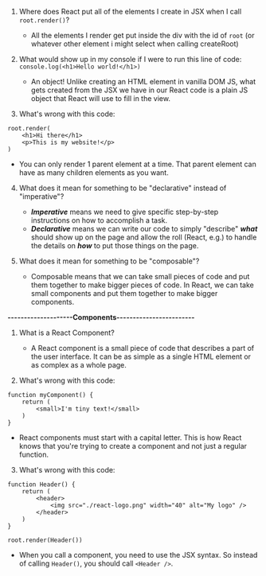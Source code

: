 1. Where does React put all of the elements I create in JSX when I call ``root.render()``?
    
   - All the elements I render get put inside the div with the id of ``root`` (or whatever other element i might select when calling createRoot)

2. What would show up in my console if I were to run this line of code: ``console.log(<h1>Hello world!</h1>)``

    - An object! Unlike creating an HTML element in vanilla DOM JS, what gets created from the JSX we have in our React code is a plain JS object that React will use to fill in the view.

3. What's wrong with this code:
```
root.render(
    <h1>Hi there</h1>
    <p>This is my website!</p>
)
```
- You can only render 1 parent element at a time. That parent element can have as many children elements as you want.

4. What does it mean for something to be "declarative" instead of "imperative"?

   -   ***Imperative*** means we need to give specific step-by-step instructions on how to accomplish a task.
   - ***Declarative*** means we can write our code to simply "describe" ***what*** should show up on the page and allow the roll (React, e.g.) to handle the details on ***how*** to put those things on the page.

5. What does it mean for something to be "composable"?

    - Composable means that we can take small pieces of code and put them together to make bigger pieces of code. In React, we can take small components and put them together to make bigger components.

   
**--------------------Components------------------------**
1. What is a React Component?
   
   - A React component is a small piece of code that describes a part of the user interface. It can be as simple as a single HTML element or as complex as a whole page.

2. What's wrong with this code:
```
function myComponent() {
    return (
        <small>I'm tiny text!</small>
    )
}
```
- React components must start with a capital letter. This is how React knows that you're trying to create a component and not just a regular function.

3. What's wrong with this code:
```
function Header() {
    return (
        <header>
            <img src="./react-logo.png" width="40" alt="My logo" />
        </header>
    )
}

root.render(Header())
```
- When you call a component, you need to use the JSX syntax. So instead of calling ``Header()``, you should call ``<Header />``.